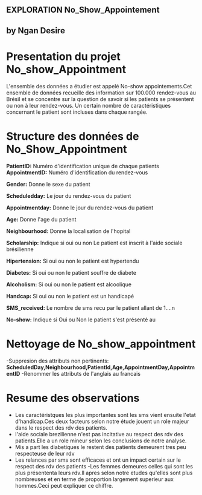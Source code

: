 ## EXPLORATION No_Show_Appointement 

## by Ngan Desire

# Presentation du projet No_show_Appointment
 L'ensemble des données a étudier est appelé No-show appointements.Cet ensemble de données recueille des information sur 100.000 rendez-vous au Brésil et se concentre sur la question de savoir si les patients se présentent ou non à leur rendez-vous. Un certain nombre de caractéristiques concernant le patient sont incluses dans chaque rangée.
 # Structure des données de No_Show_Appointment
 **PatientID:** Numéro d'identification unique de chaque patients
**AppointmentID:** Numéro d'identification du rendez-vous

**Gender:** Donne le sexe du patient

**Scheduledday:** Le jour du rendez-vous du patient

**Appointmentday:** Donne le jour du rendez-vous du patient

**Age:** Donne l'age du patient

**Neighbourhood:** Donne la localisation de l'hopital

**Scholarship:** Indique si oui ou non Le patient est inscrit à l'aide sociale brésilienne

**Hipertension:** Si oui ou non le patient est hypertendu

**Diabetes:** Si oui ou non le patient souffre de diabete

**Alcoholism:** Si oui ou non le patient est alcoolique

**Handcap:** Si oui ou non le patient est un handicapé

**SMS_received:** Le nombre de sms recu par le patient allant de 1....n

**No-show:** Indique si Oui ou Non le patient s'est présenté au

# Nettoyage de No_show_appointment

-Suppresion des attributs non pertinents:
**ScheduledDay,Neighbourhood,PatientId,Age,AppointmentDay,AppointmentID**
-Renommer les attributs de l'anglais au francais

# Resume des observations

- Les caractéristques les plus importantes sont les sms vient ensuite l'etat d'handicap.Ces deux facteurs selon notre étude jouent un role majeur dans le respect des rdv des patients.
- l'aide sociale brezilienne n'est pas incitative au respect des rdv des patients.Elle a un role mineur selon les conclusions de notre analyse.
- Mis a part les diabetiques le restent des patients demeurent tres peu respecteuse de leur rdv
- Les relances par sms sont efficaces et ont un impact certain sur le respect des rdv des patients
-Les femmes demeures celles qui sont les plus présententa leurs rdv.Il apres selon notre etudes qu'elles sont plus nombreuses et en terme de proportion largement superieur aux hommes.Ceci peut expliquer ce chiffre.

